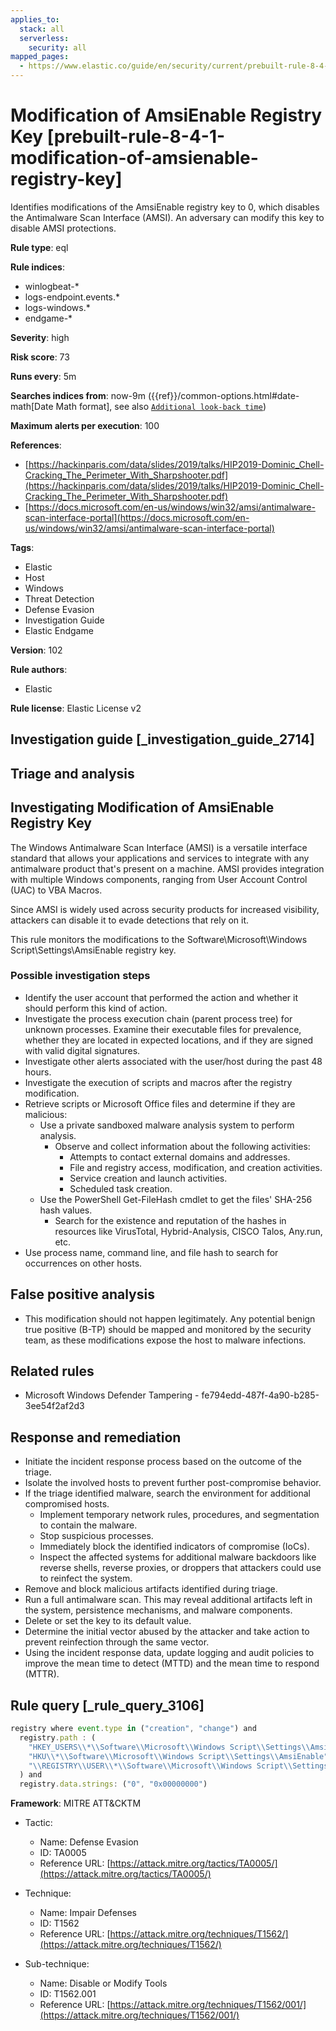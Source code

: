 ```yaml
---
applies_to:
  stack: all
  serverless:
    security: all
mapped_pages:
  - https://www.elastic.co/guide/en/security/current/prebuilt-rule-8-4-1-modification-of-amsienable-registry-key.html
---
```


# Modification of AmsiEnable Registry Key [prebuilt-rule-8-4-1-modification-of-amsienable-registry-key]

Identifies modifications of the AmsiEnable registry key to 0, which disables the Antimalware Scan Interface (AMSI). An adversary can modify this key to disable AMSI protections.

**Rule type**: eql

**Rule indices**:

* winlogbeat-*
* logs-endpoint.events.*
* logs-windows.*
* endgame-*

**Severity**: high

**Risk score**: 73

**Runs every**: 5m

**Searches indices from**: now-9m ({{ref}}/common-options.html#date-math[Date Math format], see also [`Additional look-back time`](docs-content://solutions/security/detect-and-alert/create-detection-rule.md#rule-schedule))

**Maximum alerts per execution**: 100

**References**:

* [https://hackinparis.com/data/slides/2019/talks/HIP2019-Dominic_Chell-Cracking_The_Perimeter_With_Sharpshooter.pdf](https://hackinparis.com/data/slides/2019/talks/HIP2019-Dominic_Chell-Cracking_The_Perimeter_With_Sharpshooter.pdf)
* [https://docs.microsoft.com/en-us/windows/win32/amsi/antimalware-scan-interface-portal](https://docs.microsoft.com/en-us/windows/win32/amsi/antimalware-scan-interface-portal)

**Tags**:

* Elastic
* Host
* Windows
* Threat Detection
* Defense Evasion
* Investigation Guide
* Elastic Endgame

**Version**: 102

**Rule authors**:

* Elastic

**Rule license**: Elastic License v2

## Investigation guide [_investigation_guide_2714]

## Triage and analysis

## Investigating Modification of AmsiEnable Registry Key

The Windows Antimalware Scan Interface (AMSI) is a versatile interface standard that allows your applications and
services to integrate with any antimalware product that's present on a machine. AMSI provides integration with multiple
Windows components, ranging from User Account Control (UAC) to VBA Macros.

Since AMSI is widely used across security products for increased visibility, attackers can disable it to evade
detections that rely on it.

This rule monitors the modifications to the Software\Microsoft\Windows Script\Settings\AmsiEnable registry key.

### Possible investigation steps

- Identify the user account that performed the action and whether it should perform this kind of action.
- Investigate the process execution chain (parent process tree) for unknown processes. Examine their executable files
for prevalence, whether they are located in expected locations, and if they are signed with valid digital signatures.
- Investigate other alerts associated with the user/host during the past 48 hours.
- Investigate the execution of scripts and macros after the registry modification.
- Retrieve scripts or Microsoft Office files and determine if they are malicious:
  - Use a private sandboxed malware analysis system to perform analysis.
    - Observe and collect information about the following activities:
      - Attempts to contact external domains and addresses.
      - File and registry access, modification, and creation activities.
      - Service creation and launch activities.
      - Scheduled task creation.
  - Use the PowerShell Get-FileHash cmdlet to get the files' SHA-256 hash values.
    - Search for the existence and reputation of the hashes in resources like VirusTotal, Hybrid-Analysis, CISCO Talos, Any.run, etc.
- Use process name, command line, and file hash to search for occurrences on other hosts.

## False positive analysis

- This modification should not happen legitimately. Any potential benign true positive (B-TP) should be mapped and
monitored by the security team, as these modifications expose the host to malware infections.

## Related rules

- Microsoft Windows Defender Tampering - fe794edd-487f-4a90-b285-3ee54f2af2d3

## Response and remediation

- Initiate the incident response process based on the outcome of the triage.
- Isolate the involved hosts to prevent further post-compromise behavior.
- If the triage identified malware, search the environment for additional compromised hosts.
  - Implement temporary network rules, procedures, and segmentation to contain the malware.
  - Stop suspicious processes.
  - Immediately block the identified indicators of compromise (IoCs).
  - Inspect the affected systems for additional malware backdoors like reverse shells, reverse proxies, or droppers that
  attackers could use to reinfect the system.
- Remove and block malicious artifacts identified during triage.
- Run a full antimalware scan. This may reveal additional artifacts left in the system, persistence mechanisms, and
malware components.
- Delete or set the key to its default value.
- Determine the initial vector abused by the attacker and take action to prevent reinfection through the same vector.
- Using the incident response data, update logging and audit policies to improve the mean time to detect (MTTD) and the
mean time to respond (MTTR).

## Rule query [_rule_query_3106]

```js
registry where event.type in ("creation", "change") and
  registry.path : (
    "HKEY_USERS\\*\\Software\\Microsoft\\Windows Script\\Settings\\AmsiEnable",
    "HKU\\*\\Software\\Microsoft\\Windows Script\\Settings\\AmsiEnable",
    "\\REGISTRY\\USER\\*\\Software\\Microsoft\\Windows Script\\Settings\\AmsiEnable"
  ) and
  registry.data.strings: ("0", "0x00000000")
```

**Framework**: MITRE ATT&CKTM

* Tactic:

    * Name: Defense Evasion
    * ID: TA0005
    * Reference URL: [https://attack.mitre.org/tactics/TA0005/](https://attack.mitre.org/tactics/TA0005/)

* Technique:

    * Name: Impair Defenses
    * ID: T1562
    * Reference URL: [https://attack.mitre.org/techniques/T1562/](https://attack.mitre.org/techniques/T1562/)

* Sub-technique:

    * Name: Disable or Modify Tools
    * ID: T1562.001
    * Reference URL: [https://attack.mitre.org/techniques/T1562/001/](https://attack.mitre.org/techniques/T1562/001/)




